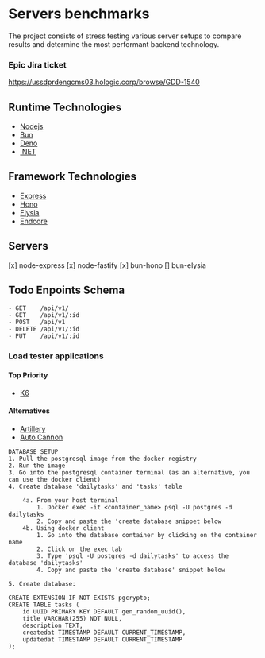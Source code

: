 # Servers benchmarks

The project consists of stress testing various server setups to compare results and determine the most performant backend technology.

### Epic Jira ticket

https://ussdprdengcms03.hologic.corp/browse/GDD-1540

## Runtime Technologies

- [Nodejs](https://nodejs.org/en)
- [Bun](https://bun.sh)
- [Deno](deno.com/)
- [.NET](https://dotnet.microsoft.com/en-us/download)

## Framework Technologies

- [Express](https://expressjs.com)
- [Hono](hono.dev/)
- [Elysia](elysiajs.com/)
- [Endcore](https://encore.dev)

## Servers

[x] node-express
[x] node-fastify
[x] bun-hono
[] bun-elysia

## Todo Enpoints Schema

```
- GET    /api/v1/
- GET    /api/v1/:id
- POST   /api/v1
- DELETE /api/v1/:id
- PUT    /api/v1/:id
```

### Load tester applications

#### Top Priority

- [K6](K6.io/)

#### Alternatives

- [Artillery](https://www.artillery.io)
- [Auto Cannon](https://github.com/mcollina/autocannon#readme)

```
DATABASE SETUP
1. Pull the postgresql image from the docker registry
2. Run the image
3. Go into the postgresql container terminal (as an alternative, you can use the docker client)
4. Create database 'dailytasks' and 'tasks' table

    4a. From your host terminal
        1. Docker exec -it <container_name> psql -U postgres -d dailytasks
        2. Copy and paste the 'create database snippet below
    4b. Using docker client
        1. Go into the database container by clicking on the container name
        2. Click on the exec tab
        3. Type 'psql -U postgres -d dailytasks' to access the database 'dailytasks'
        4. Copy and paste the 'create database' snippet below

5. Create database:

CREATE EXTENSION IF NOT EXISTS pgcrypto;
CREATE TABLE tasks (
    id UUID PRIMARY KEY DEFAULT gen_random_uuid(),
    title VARCHAR(255) NOT NULL,
    description TEXT,
    createdat TIMESTAMP DEFAULT CURRENT_TIMESTAMP,
    updatedat TIMESTAMP DEFAULT CURRENT_TIMESTAMP
);
```
